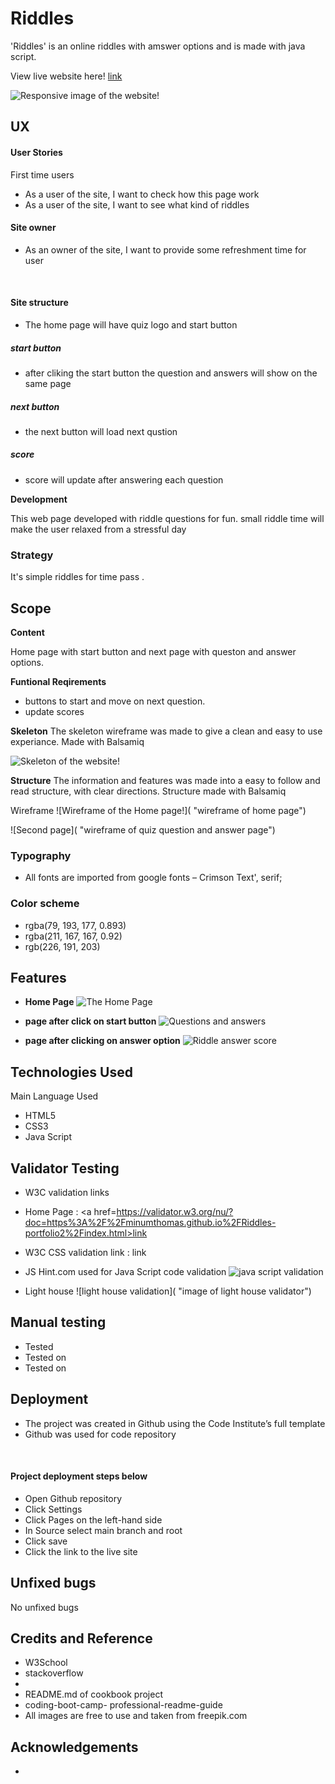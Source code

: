 # Riddles
'Riddles' is an online riddles with amswer options and is made with java script. 


View live website here! <a href="https://minumthomas.github.io/Riddles-portfolio2/">link</a>

![Responsive image of the website!](./assets/images/responsive%20image.png "responsive image of the site")
## UX

#### User Stories
First time users
- As a user of the site, I want to check how this page work
- As a user of the site, I want to see what kind of riddles


#### Site owner

- As an owner of the site, I want to provide some refreshment time for user 

 
#### Site structure

- The home page will have quiz logo and start button 
##### start button
- after cliking the start button the question and answers will show on the same page
##### next button 
- the next button will load next qustion
##### score
- score will update after answering each question



**Development**

This web page developed with riddle questions for fun. small riddle time will make the user relaxed from a stressful day

### Strategy
It's simple riddles for time pass .


## Scope

__Content__

Home page with start button and next page with queston and answer options. 

__Funtional Reqirements__

- buttons to start and move on next question.
- update scores


**Skeleton**
The skeleton wireframe was made to give a clean and easy to use experiance.
Made with Balsamiq

![Skeleton of the website!](/assets/images/funQuizWireframe.png)


**Structure**
The information and features was made into a easy to follow and read structure, with clear directions.
Structure made with Balsamiq

Wireframe 
![Wireframe of the Home page!](  "wireframe of home page")

![Second page]( "wireframe of quiz question and answer page")





### Typography

- All fonts are imported from google fonts – Crimson Text', serif;
 



### Color scheme

-  rgba(79, 193, 177, 0.893)
-  rgba(211, 167, 167, 0.92)
-  rgb(226, 191, 203)

## Features

- **Home Page**
![The Home Page](./assets/images/homePage.png "image of home page")

- **page after click on start button**
![Questions and answers](./assets/images/pageAfterStart.png "image of question and answers")
- **page after clicking on answer option**
![Riddle answer score](./assets/images/pageAfterChoseAns.png "image of right answer and score")
## Technologies Used

Main Language Used
- HTML5
- CSS3
- Java Script

## Validator Testing

- W3C validation links
- Home Page :  <a href=https://validator.w3.org/nu/?doc=https%3A%2F%2Fminumthomas.github.io%2FRiddles-portfolio2%2Findex.html>link</a>


-  W3C CSS validation link : 
<a >link</a>

- JS Hint.com used for Java Script code validation
![java script validation](./assets/images/jsValidation.png)

- Light house
![light house validation](  "image of light house validator")

## Manual testing
- Tested 
- Tested on 
- Tested on 


## Deployment
- The project was created in Github using the Code Institute’s full template
- Github was used for code repository 

 
#### Project deployment steps below

- Open Github repository
- Click Settings
- Click Pages on the left-hand side
- In Source select main branch and root
- Click save
- Click the link to the live site

## Unfixed bugs
No unfixed bugs

## Credits and Reference

- W3School 
- stackoverflow
-  
- README.md of cookbook project
- coding-boot-camp- professional-readme-guide
- All images are free to use and taken from freepik.com


## Acknowledgements

- 
